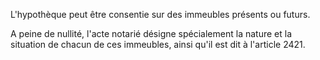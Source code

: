 L'hypothèque peut être consentie sur des immeubles présents ou futurs.

A peine de nullité, l'acte notarié désigne spécialement la nature et la situation de chacun de ces immeubles, ainsi qu'il est dit à l'article 2421.
